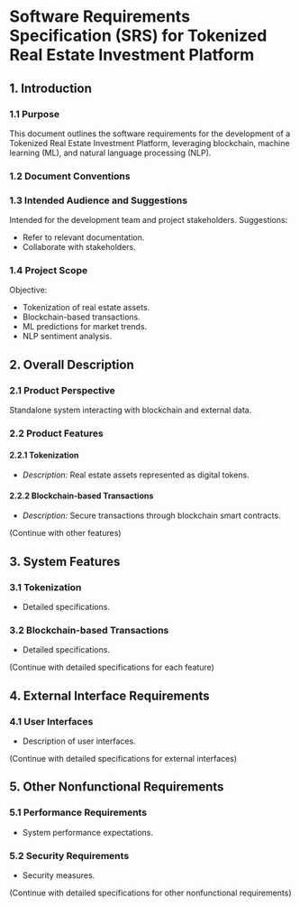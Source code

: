 # Software Requirements Specification (SRS) for Tokenized Real Estate Investment Platform

## 1. Introduction

### 1.1 Purpose
This document outlines the software requirements for the development of a Tokenized Real Estate Investment Platform, leveraging blockchain, machine learning (ML), and natural language processing (NLP).

### 1.2 Document Conventions


### 1.3 Intended Audience and Suggestions
Intended for the development team and project stakeholders. Suggestions:
- Refer to relevant documentation.
- Collaborate with stakeholders.

### 1.4 Project Scope
Objective:
- Tokenization of real estate assets.
- Blockchain-based transactions.
- ML predictions for market trends.
- NLP sentiment analysis.

## 2. Overall Description

### 2.1 Product Perspective
Standalone system interacting with blockchain and external data.

### 2.2 Product Features

#### 2.2.1 Tokenization
- *Description:* Real estate assets represented as digital tokens.

#### 2.2.2 Blockchain-based Transactions
- *Description:* Secure transactions through blockchain smart contracts.

(Continue with other features)

## 3. System Features

### 3.1 Tokenization
- Detailed specifications.

### 3.2 Blockchain-based Transactions
- Detailed specifications.

(Continue with detailed specifications for each feature)

## 4. External Interface Requirements

### 4.1 User Interfaces
- Description of user interfaces.

(Continue with detailed specifications for external interfaces)

## 5. Other Nonfunctional Requirements

### 5.1 Performance Requirements
- System performance expectations.

### 5.2 Security Requirements
- Security measures.

(Continue with detailed specifications for other nonfunctional requirements)
